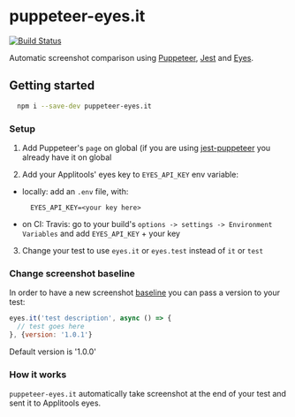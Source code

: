 # puppeteer-eyes.it

[![Build Status](https://travis-ci.org/wix-incubator/puppeteer-eyes.it.svg?branch=master)](https://travis-ci.org/wix-incubator/puppeteer-eyes.it)

Automatic screenshot comparison using [Puppeteer](https://github.com/GoogleChrome/puppeteer/), [Jest](https://github.com/facebook/jest) and [Eyes](https://applitools.com/).

## Getting started

```bash
  npm i --save-dev puppeteer-eyes.it
```

### Setup

1. Add Puppeteer's `page` on global (if you are using [jest-puppeteer](https://github.com/smooth-code/jest-puppeteer) you already have it on global

2. Add your Applitools' eyes key to `EYES_API_KEY` env variable:
  - locally: add an `.env` file, with:
    ```
      EYES_API_KEY=<your key here>
    ```
  - on CI:
    Travis: go to your build's `options -> settings -> Environment Variables` and add `EYES_API_KEY` + your key

3. Change your test to use `eyes.it` or `eyes.test` instead of `it` or `test`

### Change screenshot baseline

In order to have a new screenshot [baseline](https://applitools.com/docs/topics/overview/overview-visual-testing.html) you can pass a version to your test:

```js
eyes.it('test description', async () => {
  // test goes here
}, {version: '1.0.1'} 
```

Default version is '1.0.0'


### How it works

`puppeteer-eyes.it` automatically take screenshot at the end of your test and sent it to Applitools eyes.




